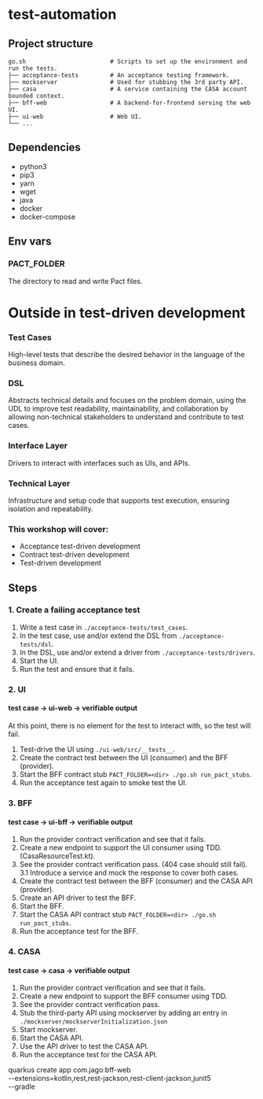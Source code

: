 # test-automation


## Project structure

    go.sh                        # Scripts to set up the environment and run the tests.
    ├── acceptance-tests         # An acceptance testing framework.
    ├── mockserver               # Used for stubbing the 3rd party API.
    ├── casa                     # A service containing the CASA account bounded context.
    ├── bff-web                  # A backend-for-frontend serving the web UI.
    ├── ui-web                   # Web UI.
    └── ...

## Dependencies

- python3
- pip3
- yarn
- wget
- java
- docker
- docker-compose

## Env vars

### PACT_FOLDER
The directory to read and write Pact files.

# Outside in test-driven development

### Test Cases
High-level tests that describe the desired behavior in the language of the business domain.

### DSL
Abstracts technical details and focuses on the problem domain, using the UDL to improve test readability, maintainability, and collaboration by allowing non-technical stakeholders to understand and contribute to test cases.

### Interface Layer 
Drivers to interact with interfaces such as UIs, and APIs.

### Technical Layer
Infrastructure and setup code that supports test execution, ensuring isolation and repeatability.

### This workshop will cover:
- Acceptance test-driven development
- Contract test-driven development
- Test-driven development

## Steps

### 1. Create a failing acceptance test

1. Write a test case in `./acceptance-tests/test_cases`.
2. In the test case, use and/or extend the DSL from `./acceptance-tests/dsl`.
3. In the DSL, use and/or extend a driver from `./acceptance-tests/drivers`.
4. Start the UI.
5. Run the test and ensure that it fails.

### 2. UI

#### test case -> ui-web -> verifiable output

At this point, there is no element for the test to interact with, so the test will fail.

1. Test-drive the UI using `./ui-web/src/__tests__`.
2. Create the contract test between the UI (consumer) and the BFF (provider).
3. Start the BFF contract stub `PACT_FOLDER=<dir> ./go.sh run_pact_stubs`.
4. Run the acceptance test again to smoke test the UI.

### 3. BFF

#### test case -> ui-bff -> verifiable output

1. Run the provider contract verification and see that it fails.
2. Create a new endpoint to support the UI consumer using TDD. (CasaResourceTest.kt).
3. See the provider contract verification pass. (404 case should still fail).
    3.1 Introduce a service and mock the response to cover both cases.
4. Create the contract test between the BFF (consumer) and the CASA API (provider).
5. Create an API driver to test the BFF.
6. Start the BFF.
7. Start the CASA API contract stub `PACT_FOLDER=<dir> ./go.sh run_pact_stubs`.
8. Run the acceptance test for the BFF.

### 4. CASA

#### test case -> casa -> verifiable output

1. Run the provider contract verification and see that it fails.
2. Create a new endpoint to support the BFF consumer using TDD.
3. See the provider contract verification pass.
4. Stub the third-party API using mockserver by adding an entry in `./mockserver/mockserverInitialization.json`
5. Start mockserver.
6. Start the CASA API.
7. Use the API driver to test the CASA API.
8. Run the acceptance test for the CASA API.




quarkus create app com.jago:bff-web \
  --extensions=kotlin,rest,rest-jackson,rest-client-jackson,junit5 \
  --gradle
